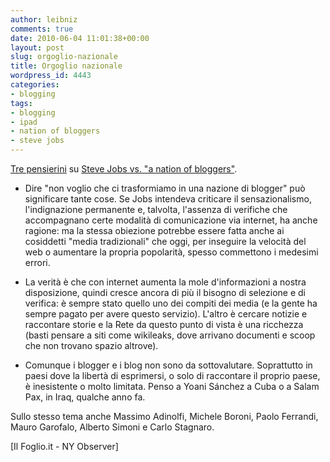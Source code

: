 ```yaml
---
author: leibniz
comments: true
date: 2010-06-04 11:01:38+00:00
layout: post
slug: orgoglio-nazionale
title: Orgoglio nazionale
wordpress_id: 4443
categories:
- blogging
tags:
- blogging
- ipad
- nation of bloggers
- steve jobs
---
```


[Tre pensierini](http://www.ilfoglio.it/soloqui/5304) su [Steve Jobs vs. "a nation of bloggers"](http://d8.allthingsd.com/20100601/steve-jobs-i-can-help-save-the-media-business-if-itll-wise-up-and-cut-its-prices/).



	
  * Dire "non voglio che ci trasformiamo in una nazione di blogger" può significare tante cose. Se Jobs intendeva criticare il sensazionalismo, l'indignazione permanente e, talvolta, l'assenza di verifiche che accompagnano certe modalità di comunicazione via internet, ha anche ragione: ma la stessa obiezione potrebbe essere fatta anche ai cosiddetti "media tradizionali" che oggi, per inseguire la velocità del web o aumentare la propria popolarità, spesso commettono i medesimi errori.

	
  * La verità è che con internet aumenta la mole d'informazioni a nostra disposizione, quindi cresce ancora di più il bisogno di selezione e di verifica: è sempre stato quello uno dei compiti dei media (e la gente ha sempre pagato per avere questo servizio). L'altro è cercare notizie e raccontare storie e la Rete da questo punto di vista è una ricchezza (basti pensare a siti come wikileaks, dove arrivano documenti e scoop che non trovano spazio altrove).

	
  * Comunque i blogger e i blog non sono da sottovalutare. Soprattutto in paesi dove la libertà di esprimersi, o solo di raccontare il proprio paese, è inesistente o molto limitata. Penso a Yoani Sánchez a Cuba o a Salam Pax, in Iraq, qualche anno fa.


Sullo stesso tema anche Massimo Adinolfi, Michele Boroni, Paolo Ferrandi, Mauro Garofalo, Alberto Simoni e Carlo Stagnaro.

[Il Foglio.it - NY Observer]
